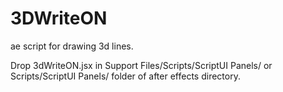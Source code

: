 # 3DWriteON
ae script for drawing 3d lines.

Drop 3dWriteON.jsx in Support Files/Scripts/ScriptUI Panels/  or Scripts/ScriptUI Panels/  folder of after effects directory.
